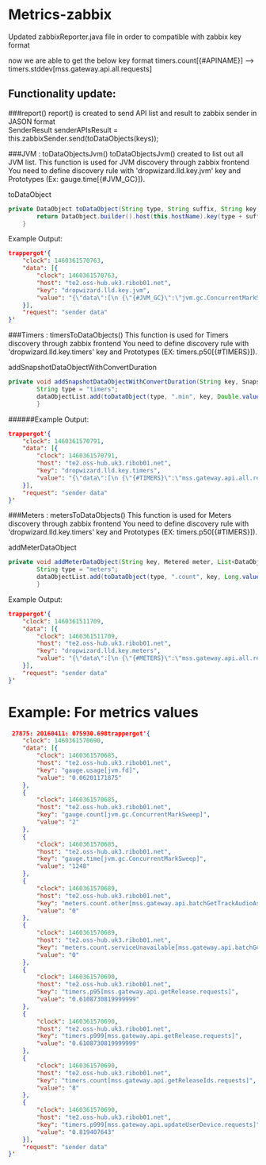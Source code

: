 # Metrics-zabbix

Updated zabbixReporter.java file in order to compatible with zabbix key format

now we are able to get the below key format 
timers.count[{#APINAME}] --> timers.stddev[mss.gateway.api.all.requests]

## Functionality update:
###report()
report() is created to send API list and result to zabbix sender in JASON format  
SenderResult senderAPIsResult = this.zabbixSender.send(toDataObjects(keys));

###JVM : toDataObjectsJvm()
toDataObjectsJvm() created to list out all JVM list.
This function is used for JVM discovery through zabbix frontend
You need to define discovery rule with 'dropwizard.lld.key.jvm' key and Prototypes (Ex: gauge.time[{#JVM_GC}]).

toDataObject
```java
private DataObject toDataObject(String type, String suffix, String key, Object value) {
		return DataObject.builder().host(this.hostName).key(type + suffix + "[" + key + "]").value("" + value).build();
	}
```

Example Output:
```JSON
trappergot'{
	"clock": 1460361570763,
	"data": [{
		"clock": 1460361570763,
		"host": "te2.oss-hub.uk3.ribob01.net",
		"key": "dropwizard.lld.key.jvm",
		"value": "{\"data\":[\n {\"{#JVM_GC}\":\"jvm.gc.ConcurrentMarkSweep\"},\n {\"{#JVM_GC}\":\"jvm.gc.ParNew\"},\n {\"{#JVM_MEM_POOL}\":\"jvm.memory.pools.CMS-Old-Gen\"},\n {\"{#JVM_MEM_POOL}\":\"jvm.memory.pools.CMS-Perm-Gen\"},\n {\"{#JVM_MEM_POOL}\":\"jvm.memory.pools.Code-Cache\"},\n {\"{#JVM_MEM_POOL}\":\"jvm.memory.pools.Par-Eden-Space\"},\n {\"{#JVM_MEM_POOL}\":\"jvm.memory.pools.Par-Survivor-Space\"}]}"
	}],
	"request": "sender data"
}'

```

###Timers : timersToDataObjects()
This function is used for Timers discovery through zabbix frontend
You need to define discovery rule with 'dropwizard.lld.key.timers' key and Prototypes (EX: timers.p50[{#TIMERS}]).

addSnapshotDataObjectWithConvertDuration
```java
private void addSnapshotDataObjectWithConvertDuration(String key, Snapshot snapshot, List<DataObject> dataObjectList) {
		String type = "timers";
		dataObjectList.add(toDataObject(type, ".min", key, Double.valueOf(convertDuration(snapshot.getMin())))); 
		}
```

######Example Output:
```JSON
trappergot'{
	"clock": 1460361570791,
	"data": [{
		"clock": 1460361570791,
		"host": "te2.oss-hub.uk3.ribob01.net",
		"key": "dropwizard.lld.key.timers",
		"value": "{\"data\":[\n {\"{#TIMERS}\":\"mss.gateway.api.all.requests\"},\n {\"{#TIMERS}\":\"mss.gateway.api.batchGetArtists.requests\"},\n {\"{#TIMERS}\":\"mss.gateway.api.batchGetRecordings.requests\"},\n {\"{#TIMERS}\":\"mss.gateway.api.batchGetReleases.requests\"},\n {\"{#TIMERS}\":\"mss.gateway.api.batchGetSets.requests\"},\n {\"{#TIMERS}\":\"mss.gateway.api.batchGetTrackAudioAssets.requests\"},\n {\"{#TIMERS}\":\"mss.gateway.api.batchGetTracks.requests\"},\n {\"{#TIMERS}\":\"mss.gateway.api.deleteArtist.requests\"},\n {\"{#TIMERS}\":\"mss.gateway.api.updateUserDevice.requests\"}]}"
	}],
	"request": "sender data"
}'
```

###Meters : metersToDataObjects()
This function is used for Meters discovery through zabbix frontend
You need to define discovery rule with 'dropwizard.lld.key.timers' key and Prototypes (EX: timers.p50[{#TIMERS}]).

addMeterDataObject
```java
private void addMeterDataObject(String key, Metered meter, List<DataObject> dataObjectList) {
		String type = "meters";
		dataObjectList.add(toDataObject(type, ".count", key, Long.valueOf(meter.getCount())));
		}
```

Example Output:
```JSON
trappergot'{
	"clock": 1460361511709,
	"data": [{
		"clock": 1460361511709,
		"host": "te2.oss-hub.uk3.ribob01.net",
		"key": "dropwizard.lld.key.meters",
		"value": "{\"data\":[\n {\"{#METERS}\":\"mss.gateway.api.all.responseCodes\"},\n {\"{#METERS}\":\"mss.gateway.api.batchGetArtists.responseCodes\"},\n {\"{#METERS}\":\"mss.gateway.api.updateUser.responseCodes\"},\n {\"{#METERS}\":\"mss.gateway.api.updateUserDevice.responseCodes\"}]}"
	}],
	"request": "sender data"
}'
```

# Example: For metrics values
```JSON
 27875: 20160411: 075930.698trappergot'{
	"clock": 1460361570690,
	"data": [{
		"clock": 1460361570685,
		"host": "te2.oss-hub.uk3.ribob01.net",
		"key": "gauge.usage[jvm.fd]",
		"value": "0.06201171875"
	},
	{
		"clock": 1460361570685,
		"host": "te2.oss-hub.uk3.ribob01.net",
		"key": "gauge.count[jvm.gc.ConcurrentMarkSweep]",
		"value": "2"
	},
	{
		"clock": 1460361570685,
		"host": "te2.oss-hub.uk3.ribob01.net",
		"key": "gauge.time[jvm.gc.ConcurrentMarkSweep]",
		"value": "1248"
	},
	{
		"clock": 1460361570689,
		"host": "te2.oss-hub.uk3.ribob01.net",
		"key": "meters.count.other[mss.gateway.api.batchGetTrackAudioAssets.responseCodes]",
		"value": "0"
	},
	{
		"clock": 1460361570689,
		"host": "te2.oss-hub.uk3.ribob01.net",
		"key": "meters.count.serviceUnavailable[mss.gateway.api.batchGetTrackAudioAssets.responseCodes]",
		"value": "0"
	},
	{
		"clock": 1460361570690,
		"host": "te2.oss-hub.uk3.ribob01.net",
		"key": "timers.p95[mss.gateway.api.getRelease.requests]",
		"value": "0.6108730819999999"
	},
	{
		"clock": 1460361570690,
		"host": "te2.oss-hub.uk3.ribob01.net",
		"key": "timers.p999[mss.gateway.api.getRelease.requests]",
		"value": "0.6108730819999999"
	},
	{
		"clock": 1460361570690,
		"host": "te2.oss-hub.uk3.ribob01.net",
		"key": "timers.count[mss.gateway.api.getReleaseIds.requests]",
		"value": "8"
	},
	{
		"clock": 1460361570690,
		"host": "te2.oss-hub.uk3.ribob01.net",
		"key": "timers.p999[mss.gateway.api.updateUserDevice.requests]",
		"value": "0.819407643"
	}],
	"request": "sender data"
}'
```
